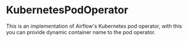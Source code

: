 # KubernetesPodOperator
This is an implementation of Airflow's Kubernetes pod operator, with this you can provide dynamic container name to the pod operator.
